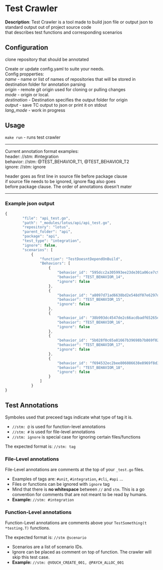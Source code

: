 
# Test Crawler

**Description**:  Test Crawler is a tool made to build json file or output json to standard output out of project source code  
that describes test functions and corresponding scenarios   

## Configuration  

clone repository that should be annotated  

Create or update config.yaml to suite your needs.  
Config propperties:  
*name* - name or list of names of repositories that will be stored in destination folder for annotation parsing  
*origin* - remote git origin used for cloning or pulling changes  
*mode* - origin or local.  
*destination* - Destination specifies the output folder for origin  
*output* - save TC output to json or print it on stdout  
*lang_mode* - work in progress    

## Usage

`make run`  - runs test crawler 
   
----
Current annotation format examples:  
header:     //stm: #integration  
behavior:   //stm: @TEST_BEHAVIOR_T1, @TEST_BEHAVIOR_T2  
ignore:     //stm: ignore  

header goes as first line in source file before package clause  
if source file needs to be ignored, ignore flag also goes  
before package clause. The order of annotations doesn't mater  

----

### Example json output  

```javascript
{
        "file": "api_test.go",
        "path": "_modules/lotus/api/api_test.go",
        "repository": "lotus",
        "parent_folder": "api",
        "package": "api",
        "test_type": "integration",
        "ignore": false,
        "scenarios": [
            {
                "function": "TestDoesntDependOnBuild",
                "Behaviors": [
                    {
                        "behavior_id": "595dcc2a305993ee23de301a06ce7c99",
                        "behavior": "TEST_BEHAVIOR_14",
                        "ignore": false
                    },
                    {
                        "behavior_id": "a8097d71ad6638bd2e548df07e6297d4",
                        "behavior": "TEST_BEHAVIOR_15",
                        "ignore": false
                    },
                    {
                        "behavior_id": "38b993dc4547de2c66acdbadf65265d2",
                        "behavior": "TEST_BEHAVIOR_16",
                        "ignore": false
                    },
                    {
                        "behavior_id": "5b028f0c65a81667b39698b7b869f02a",
                        "behavior": "TEST_BEHAVIOR_17",
                        "ignore": false
                    },
                    {
                        "behavior_id": "f694532ec2bee806086638e8969f8d31",
                        "behavior": "TEST_BEHAVIOR_18",
                        "ignore": false
                    }
                ]
            }
}
```

## Test Annotations

Symboles used that preceed tags indicate what type of tag it is.
- `//stm: @` is used for function-level annotations
- `//stm: #` is used for file-level annotations
- `//stm: ignore` is special case for ignoring certain files/functions

The expected format is: `//stm: tag`

### File-Level annotations
File-Level annotations are comments at the top of your `_test.go` files.

- Examples of tags are: `#unit`, `#integration`, `#cli`, `#api` ...
- Files or functions can be ignored with `ignore` tag
- Mind that there is **no whitespace** between `//` and `stm`. This is a go convention for comments that are not meant to be read by humans.
- **Example:** `//stm: #integration`

### Function-Level annotations
Function-Level annotations are comments above your `TestSomething(t *testing.T)` functions.

The expected format is: `//stm @scenario`

- Scenarios are a list of scenario IDs.
- Ignore can be placed as comment on top of function. The crawler will skip this test case.
- **Example:** `//stm: @VOUCH_CREATE_001, @PAYCH_ALLOC_001`